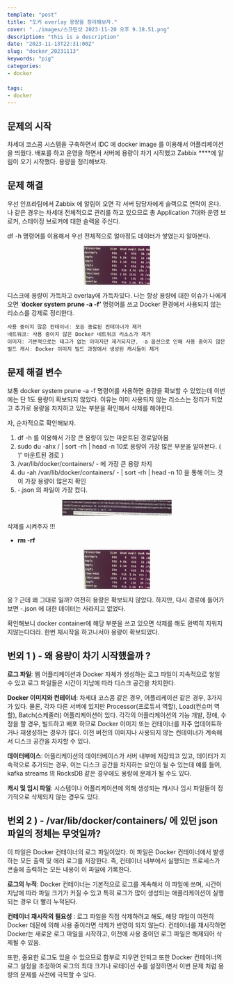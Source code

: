 ```yaml
---
template: "post"
title: "도커 overlay 용량을 정리해보자."
cover: "../images/스크린샷 2023-11-20 오후 9.18.51.png"
description: "this is a description"
date: "2023-11-13T22:31:00Z"
slug: "docker_20231113"
keywords: "pig"
categories:
- docker

tags:
- docker
---
```



## 문제의 시작

차세대 코스콤 시스템을 구축하면서 IDC 에 docker image 를 이용해서 어플리케이션을 띄웠다. 배포를 하고 운영을 하면서 서버에 용량이 차기 시작했고 Zabbix ****에 알림이 오기 시작했다. 용량을 정리해보자.

## 문제 해결

우선 인프라팀에서 Zabbix 에 알림이 오면 각 서버 담당자에게 슬랙으로 연락이 온다. 나 같은 경우는 차세대 전체적으로 관리를 하고 있으므로 총 Application 7대와 운영 브로커, 스테이징 브로커에 대한 슬랙을 주신다.

df -h 명령어를 이용해서 우선 전체적으로 얼마정도 데이터가 쌓였는지 알아본다.

<img src="../images/스크린샷 2023-11-20 오후 9.18.51.png" style="display: block; margin: auto; width: 30%;" alt=""/>

디스크에 용량이 가득차고 overlay에 가득차있다. 나는 항상 용량에 대한 이슈가 나에게 오면 ‘**docker system prune -a -f’** 명령어를 쓰고 Docker 환경에서 사용되지 않는 리소스를 강제로 정리한다.

```java
사용 중이지 않은 컨테이너: 모든 종료된 컨테이너가 제거
네트워크: 사용 중이지 않은 Docker 네트워크 리소스가 제거
이미지: 기본적으로는 태그가 없는 이미지만 제거되지만, -a 옵션으로 인해 사용 중이지 않은 태그가 있는 이미지도 제거
빌드 캐시: Docker 이미지 빌드 과정에서 생성된 캐시들이 제거
```

## 문제 해결 변수

보통 docker system prune -a -f 명령어를 사용하면 용량을 확보할 수 있었는데 이번에는 단 1도 용량이 확보되지 않았다. 이유는 이미 사용되지 않는 리소스는 정리가 되었고 추가로 용량을 차지하고 있는 부분을 확인해서 삭제를 해야한다.

자, 순차적으로 확인해보자.

1. df -h 를 이용해서 가장 큰 용량이 있는 마운트된 경로알아봄
2. sudo du -ahx / | sort -rh | head -n 10로 용량이 가장 많은 부분을 알아본다. ( ‘/’ 마운트된 경로 )
3. /var/lib/docker/containers/ - 에 가장 큰 용량 차지
4. du -ah /var/lib/docker/containers/ - | sort -rh | head -n 10 을 통해 어느 것이 가장 용량이 많은지 확인
5. -.json 의 파일이 가장 컸다.

<img src="../images/스크린샷 2023-11-20 오후 9.19.35.png" style="display: block; margin: auto; width: 50%;" alt=""/>


삭제를 시켜주자 !!!

- **rm -rf**

<img src="../images/스크린샷 2023-11-20 오후 9.18.51.png" style="display: block; margin: auto; width: 30%;" alt=""/>

응 ? 근데 왜 그대로 일까? 여전히 용량은 확보되지 않았다. 하지만, 다시 경로에 들어가보면 -.json 에 대한 데이터는 사라지고 없었다.

확인해보니 docker container에 해당 부분을 쓰고 있으면 삭제를 해도 완벽히 지워지지않는다더라. 한번 재시작을 하고나서야 용량이 확보되었다.

## 번외 1 ) - 왜 용량이 차기 시작했을까 ?

**로그 파일**: 웹 어플리케이션과 Docker 자체가 생성하는 로그 파일이 지속적으로 쌓일 수 있고 로그 파일들은 시간이 지남에 따라 디스크 공간을 차지한다.

**Docker 이미지와 컨테이너**: 차세대 코스콤 같은 경우, 어플리케이션 같은 경우, 3가지가 있다. 물론, 각자 다른 서버에 있지만 Processor(프로듀서 역할), Load(컨슈머 역할), Batch(스케줄러) 어플리케이션이 있다. 각각의 어플리케이션의 기능 개발, 장애, 수정을 할 경우, 빌드하고 배포 하므로 Docker 이미지 또는 컨테이너를 자주 업데이트하거나 재생성하는 경우가 많다. 이전 버전의 이미지나 사용되지 않는 컨테이너가 계속해서 디스크 공간을 차지할 수 있다.

**데이터베이스**: 어플리케이션의 데이터베이스가 서버 내부에 저장되고 있고, 데이터가 지속적으로 추가되는 경우, 이는 디스크 공간을 차지하는 요인이 될 수 있는데 예를 들어, kafka streams 의 RocksDB 같은 경우에도 용량에 문제가 될 수도 있다.

**캐시 및 임시 파일**: 시스템이나 어플리케이션에 의해 생성되는 캐시나 임시 파일들이 정기적으로 삭제되지 않는 경우도 있다.

## 번외 2 ) -  /var/lib/docker/containers/ 에 있던 json 파일의 정체는 무엇일까?

이 파일은 Docker 컨테이너의 로그 파일이었다. 이 파일은 Docker 컨테이너에서 발생하는 모든 출력 및 에러 로그를 저장한다. 즉, 컨테이너 내부에서 실행되는 프로세스가 콘솔에 출력하는 모든 내용이 이 파일에 기록한다.

**로그의 누적**: Docker 컨테이너는 기본적으로 로그를 계속해서 이 파일에 쓰며, 시간이 지남에 따라 파일 크기가 커질 수 있고 특히 로그가 많이 생성되는 애플리케이션이 실행되는 경우 더 빨리 누적된다.

**컨테이너 재시작의 필요성** : 로그 파일을 직접 삭제하려고 해도, 해당 파일이 여전히 Docker 데몬에 의해 사용 중이라면 삭제가 반영이 되지 않는다. 컨테이너를 재시작하면 Docker는 새로운 로그 파일을 시작하고, 이전에 사용 중이던 로그 파일은 해제되어 삭제될 수 있음.

또한, 중요한 로그도 있을 수 있으므로 함부로 지우면 안되고 또한 Docker 컨테이너의 로그 설정을 조정하여 로그의 최대 크기나 로테이션 수를 설정하면서 이번 문제 처럼 용량의 문제를 사전에 극복할 수 있다.